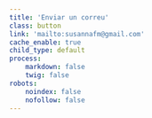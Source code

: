 ```yaml
---
title: 'Enviar un correu'
class: button
link: 'mailto:susannafm@gmail.com'
cache_enable: true
child_type: default
process:
    markdown: false
    twig: false
robots:
    noindex: false
    nofollow: false
---
```


